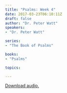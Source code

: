 ```yaml
---
title: "Psalms: Week 4"
date: 2017-03-23T06:10:11Z
draft: false
author: "Dr. Peter Watt"
speakers:
- "Dr. Peter Watt"

series:
- "The Book of Psalms"

books:
- "Psalms"

topics:

---
```

[Download audio.](https://s3-eu-west-1.amazonaws.com/renownchurch/sermons/2017/03/2017-03-19_AM_LQ.mp3)